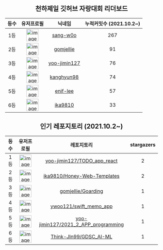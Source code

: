 
<h2 align="center">천하제일 깃허브 자랑대회 리더보드</h2>

<table align="center">
  <thead>
    <tr>
      <th>
        등수
      </th>
      <th>
        유저프로필
      </th>
      <th>
        닉네임
      </th>
      <th>
        누적커밋수 (2021.10.2~)
      </th>
    </tr>
  </thead>
  <tbody>
    <tr>
      <td align="center">
        1등
      </td>
      <td align="center">
        <a href="https://github.com/sang-w0o" >
          <img width="40" alt="image" src="https://avatars.githubusercontent.com/u/48438083?v=4">
        </a>
      </td>
      <td align="center">
      <a href="https://github.com/sang-w0o" >
          sang-w0o
      </a>
      </td>
      <td align="center">
        267
      </td>
    </tr>
    <tr>
      <td align="center">
        2등
      </td>
      <td align="center">
        <a href="https://github.com/gomjellie" >
          <img width="40" alt="image" src="https://avatars.githubusercontent.com/u/13645032?v=4">
        </a>
      </td>
      <td align="center">
      <a href="https://github.com/gomjellie" >
          gomjellie
      </a>
      </td>
      <td align="center">
        91
      </td>
    </tr>
    <tr>
      <td align="center">
        3등
      </td>
      <td align="center">
        <a href="https://github.com/yoo-jimin127" >
          <img width="40" alt="image" src="https://avatars.githubusercontent.com/u/66112716?v=4">
        </a>
      </td>
      <td align="center">
      <a href="https://github.com/yoo-jimin127" >
          yoo-jimin127
      </a>
      </td>
      <td align="center">
        76
      </td>
    </tr>
    <tr>
      <td align="center">
        4등
      </td>
      <td align="center">
        <a href="https://github.com/kanghyun98" >
          <img width="40" alt="image" src="https://avatars.githubusercontent.com/u/70627979?v=4">
        </a>
      </td>
      <td align="center">
      <a href="https://github.com/kanghyun98" >
          kanghyun98
      </a>
      </td>
      <td align="center">
        74
      </td>
    </tr>
    <tr>
      <td align="center">
        5등
      </td>
      <td align="center">
        <a href="https://github.com/enif-lee" >
          <img width="40" alt="image" src="https://avatars.githubusercontent.com/u/9916002?v=4">
        </a>
      </td>
      <td align="center">
      <a href="https://github.com/enif-lee" >
          enif-lee
      </a>
      </td>
      <td align="center">
        57
      </td>
    </tr>
    <tr>
      <td align="center">
        6등
      </td>
      <td align="center">
        <a href="https://github.com/ika9810" >
          <img width="40" alt="image" src="https://avatars.githubusercontent.com/u/44824398?v=4">
        </a>
      </td>
      <td align="center">
      <a href="https://github.com/ika9810" >
          ika9810
      </a>
      </td>
      <td align="center">
        33
      </td>
    </tr>
  </tbody>
</table>

<h2 align="center">인기 레포지토리 (2021.10.2~)</h2>

<table align="center">
  <thead>
    <tr>
      <th>
        등수
      </th>
      <th>
        유저프로필
      </th>
      <th>
        레포지토리
      </th>
      <th>
        stargazers
      </th>
    </tr>
  </thead>
  <tbody>
    <tr>
      <td align="center">
        1등
      </td>
      <td align="center">
        <a href="https://github.com/yoo-jimin127" >
          <img width="40" alt="image" src="https://avatars.githubusercontent.com/u/66112716?v=4">
        </a>
      </td>
      <td align="center">
        <a href="https://github.com/yoo-jimin127/TODO_app_react" >
          yoo-jimin127/TODO_app_react
        </a>
      </td>
      </td>
      <td align="center">
        2
      </td>
    </tr>
    <tr>
      <td align="center">
        2등
      </td>
      <td align="center">
        <a href="https://github.com/ika9810" >
          <img width="40" alt="image" src="https://avatars.githubusercontent.com/u/44824398?v=4">
        </a>
      </td>
      <td align="center">
        <a href="https://github.com/ika9810/Honey-Web-Templates" >
          ika9810/Honey-Web-Templates
        </a>
      </td>
      </td>
      <td align="center">
        2
      </td>
    </tr>
    <tr>
      <td align="center">
        3등
      </td>
      <td align="center">
        <a href="https://github.com/gomjellie" >
          <img width="40" alt="image" src="https://avatars.githubusercontent.com/u/13645032?v=4">
        </a>
      </td>
      <td align="center">
        <a href="https://github.com/gomjellie/Goarding" >
          gomjellie/Goarding
        </a>
      </td>
      </td>
      <td align="center">
        1
      </td>
    </tr>
    <tr>
      <td align="center">
        4등
      </td>
      <td align="center">
        <a href="https://github.com/ywoo121" >
          <img width="40" alt="image" src="https://avatars.githubusercontent.com/u/71367047?v=4">
        </a>
      </td>
      <td align="center">
        <a href="https://github.com/ywoo121/swift_memo_app" >
          ywoo121/swift_memo_app
        </a>
      </td>
      </td>
      <td align="center">
        1
      </td>
    </tr>
    <tr>
      <td align="center">
        5등
      </td>
      <td align="center">
        <a href="https://github.com/yoo-jimin127" >
          <img width="40" alt="image" src="https://avatars.githubusercontent.com/u/66112716?v=4">
        </a>
      </td>
      <td align="center">
        <a href="https://github.com/yoo-jimin127/2021_2_APP_programming" >
          yoo-jimin127/2021_2_APP_programming
        </a>
      </td>
      </td>
      <td align="center">
        1
      </td>
    </tr>
    <tr>
      <td align="center">
        6등
      </td>
      <td align="center">
        <a href="https://github.com/Think-JIn99" >
          <img width="40" alt="image" src="https://avatars.githubusercontent.com/u/79181909?v=4">
        </a>
      </td>
      <td align="center">
        <a href="https://github.com/Think-JIn99/GDSC_AI-ML" >
          Think-JIn99/GDSC_AI-ML
        </a>
      </td>
      </td>
      <td align="center">
        1
      </td>
    </tr>
  </tbody>
</table>
    